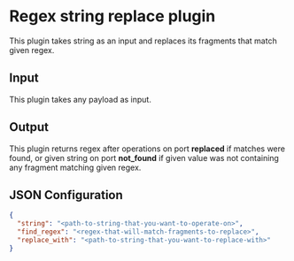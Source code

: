 # Regex string replace plugin

This plugin takes string as an input and replaces its fragments that match
given regex.

## Input
This plugin takes any payload as input.

## Output
This plugin returns regex after operations on port **replaced** if matches were found,
or given string on port **not_found** if given value was not containing any fragment
matching given regex.

## JSON Configuration

```json
{
  "string": "<path-to-string-that-you-want-to-operate-on>",
  "find_regex": "<regex-that-will-match-fragments-to-replace>",
  "replace_with": "<path-to-string-that-you-want-to-replace-with>"
}
```